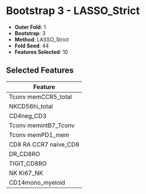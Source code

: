 # Bootstrap 3 - LASSO_Strict

- **Outer Fold**: 1
- **Bootstrap**: 3
- **Method**: LASSO_Strict
- **Fold Seed**: 44
- **Features Selected**: 10

## Selected Features

| Feature |
|---------|
| Tconv memCCR5_total |
| NKCD56hi_total |
| CD4neg_CD3 |
| Tconv memintB7_Tconv |
| Tconv memPD1_mem |
| CD8 RA CCR7 naive_CD8 |
| DR_CD8RO |
| TIGIT_CD8RO |
| NK Ki67_NK |
| CD14mono_myeloid |
